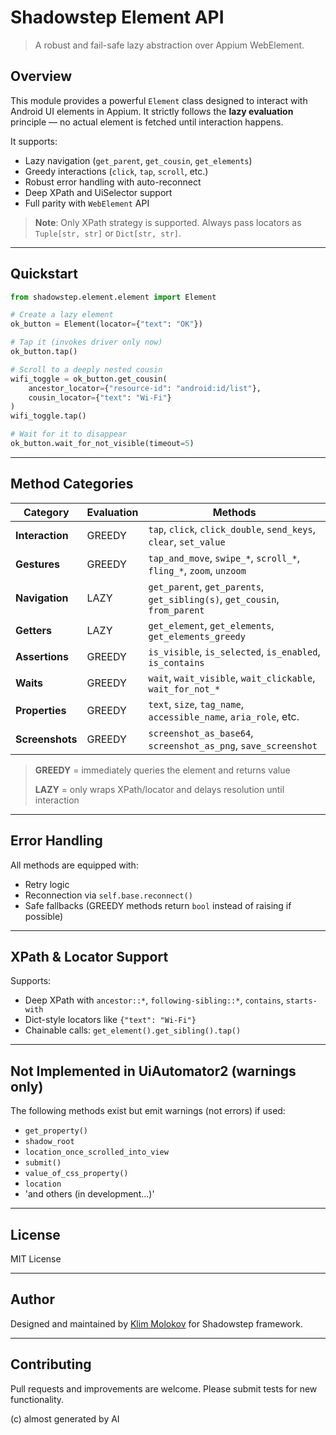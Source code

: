 # Shadowstep Element API

> A robust and fail-safe lazy abstraction over Appium WebElement.

## Overview

This module provides a powerful `Element` class designed to interact with Android UI elements in Appium.
It strictly follows the **lazy evaluation** principle — no actual element is fetched until interaction happens.

It supports:
- Lazy navigation (`get_parent`, `get_cousin`, `get_elements`)
- Greedy interactions (`click`, `tap`, `scroll`, etc.)
- Robust error handling with auto-reconnect
- Deep XPath and UiSelector support
- Full parity with `WebElement` API

> **Note**: Only XPath strategy is supported. Always pass locators as `Tuple[str, str]` or `Dict[str, str]`.

---

## Quickstart

```python
from shadowstep.element.element import Element

# Create a lazy element
ok_button = Element(locator={"text": "OK"})

# Tap it (invokes driver only now)
ok_button.tap()

# Scroll to a deeply nested cousin
wifi_toggle = ok_button.get_cousin(
    ancestor_locator={"resource-id": "android:id/list"},
    cousin_locator={"text": "Wi‑Fi"}
)
wifi_toggle.tap()

# Wait for it to disappear
ok_button.wait_for_not_visible(timeout=5)
```

---

## Method Categories

| Category      | Evaluation | Methods                                                                 |
|---------------|------------|-------------------------------------------------------------------------|
| **Interaction**   | GREEDY     | `tap`, `click`, `click_double`, `send_keys`, `clear`, `set_value`       |
| **Gestures**      | GREEDY     | `tap_and_move`, `swipe_*`, `scroll_*`, `fling_*`, `zoom`, `unzoom`      |
| **Navigation**    | LAZY       | `get_parent`, `get_parents`, `get_sibling(s)`, `get_cousin`, `from_parent` |
| **Getters**       | LAZY       | `get_element`, `get_elements`, `get_elements_greedy`                    |
| **Assertions**    | GREEDY     | `is_visible`, `is_selected`, `is_enabled`, `is_contains`                |
| **Waits**         | GREEDY     | `wait`, `wait_visible`, `wait_clickable`, `wait_for_not_*`              |
| **Properties**    | GREEDY     | `text`, `size`, `tag_name`, `accessible_name`, `aria_role`, etc.        |
| **Screenshots**   | GREEDY     | `screenshot_as_base64`, `screenshot_as_png`, `save_screenshot`          |

> **GREEDY** = immediately queries the element and returns value
>
> **LAZY** = only wraps XPath/locator and delays resolution until interaction

---

## Error Handling

All methods are equipped with:
- Retry logic
- Reconnection via `self.base.reconnect()`
- Safe fallbacks (GREEDY methods return `bool` instead of raising if possible)

---

## XPath & Locator Support

Supports:
- Deep XPath with `ancestor::*`, `following-sibling::*`, `contains`, `starts-with`
- Dict-style locators like `{"text": "Wi‑Fi"}`
- Chainable calls: `get_element().get_sibling().tap()`

---

## Not Implemented in UiAutomator2 (warnings only)

The following methods exist but emit warnings (not errors) if used:
- `get_property()`
- `shadow_root`
- `location_once_scrolled_into_view`
- `submit()`
- `value_of_css_property()`
- `location`
- 'and others (in development...)'

---

## License

MIT License

---

## Author

Designed and maintained by [Klim Molokov](https://github.com/molokov-klim) for Shadowstep framework.

---

## Contributing

Pull requests and improvements are welcome. Please submit tests for new functionality.

(c) almost generated by AI 